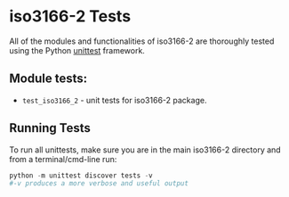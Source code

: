 # iso3166-2 Tests <a name="TOP"></a>

All of the modules and functionalities of iso3166-2 are thoroughly tested using the Python [unittest][unittest] framework.
## Module tests:

* `test_iso3166_2` - unit tests for iso3166-2 package.

## Running Tests

To run all unittests, make sure you are in the main iso3166-2 directory and from a terminal/cmd-line run:
```python
python -m unittest discover tests -v
#-v produces a more verbose and useful output
```

[unittest]: https://docs.python.org/3/library/unittest.html